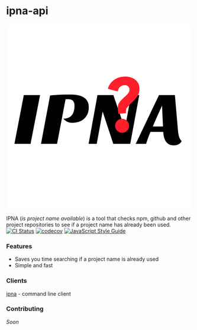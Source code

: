 # ipna-api
<div align="center">  
   <img src="https://raw.githubusercontent.com/laureanray/ipna-api/main/graphics/ipna-500px-square.png" width="500" height="auto"/>
</div>  

IPNA (_is project name available_) is a tool that checks npm, github and other project repositories to see if a project name has already been used.  
[![CI Status](https://github.com/laureanray/ipna-api/workflows/ci/badge.svg?branch=main&event=push)](https://github.com/laureanray/ipna-api/actions?query=workflow%3Aci)
[![codecov](https://codecov.io/gh/laureanray/ipna-api/branch/main/graph/badge.svg)](https://codecov.io/gh/laureanray/ipna-api)
[![JavaScript Style Guide](https://img.shields.io/badge/code_style-standard-brightgreen.svg)](https://standardjs.com)

### Features
   - Saves you time searching if a project name is already used
   - Simple and fast 
    
   
### Clients
   [ipna](https://github.com/laureanray/ipna) - command line client

### Contributing
   _Soon_
